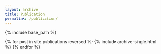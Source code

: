 ```yaml
---
layout: archive
title: Publication
permalink: /publication/
---
```


{% include base_path %}

{% for post in site.publications reversed %}
  {% include archive-single.html %}
{% endfor %}
